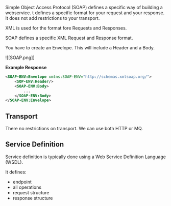 Simple Object Access Protocol (SOAP)  defines a specific way of building a webservice. t defines a specific format for your request and your response. It does not add restrictions to your transport.

XML is used for the format fore Requests and Responses.

SOAP defines a specific XML Request and Response format.

You have to create an Envelope.
This will include a Header and a Body.

![[SOAP.png]]

**Example Response**

``` XML
<SOAP-ENV:Envelope xmlns:SOAP-ENV="http://schemas.xmlsoap.org/">
	<SOP-ENV:Header/>
	<SOAP-ENV:Body>
		...
	</SOAP-ENV:Body>
</SOAP-ENV:Envelope>
```

## Transport
There no restrictions on transport. We can use both HTTP or MQ.

## Service Definition
Service definition is typically done using a Web Service Definition Language (WSDL).

It defines:
- endpoint
- all operations
- request structure
- response structure